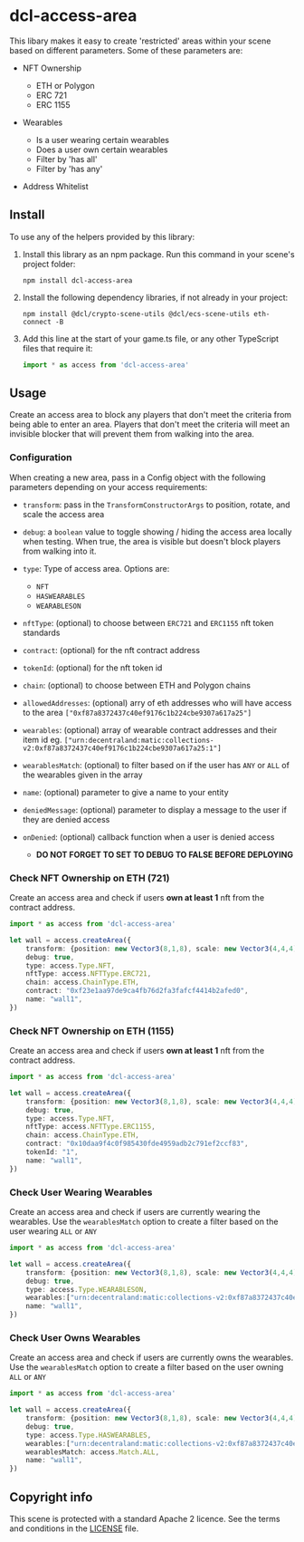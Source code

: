 
# dcl-access-area

This libary makes it easy to create 'restricted' areas within your scene based on different parameters. Some of these parameters are:

- NFT Ownership
   - ETH or Polygon
   - ERC 721
   - ERC 1155

- Wearables

   - Is a user wearing certain wearables
   - Does a user own certain wearables
   - Filter by 'has all'
   - Filter by 'has any' 

- Address Whitelist


## Install

To use any of the helpers provided by this library:

1. Install this library as an npm package. Run this command in your scene's project folder:

   ```
   npm install dcl-access-area
   ```

2. Install the following dependency libraries, if not already in your project:

   ```
   npm install @dcl/crypto-scene-utils @dcl/ecs-scene-utils eth-connect -B
   ```

3. Add this line at the start of your game.ts file, or any other TypeScript files that require it:

   ```ts
   import * as access from 'dcl-access-area'
   ```

## Usage

Create an access area to block any players that don't meet the criteria from being able to enter an area. Players that don't meet the criteria will meet an invisible blocker that will prevent them from walking into the area.

<!-- 
You can configure an area to display a notification whenever a player does not meet the criteria, to make it clear to them why they could not enter, or what they need to do to enter. You can also provide a custom function to be called every time that the player runs into the area, for example to play a sound or to give feedback in any other way that makes sense.
-->

### Configuration

When creating a new area, pass in a Config object with the following parameters depending on your access requirements:
- `transform`: pass in the `TransformConstructorArgs` to position, rotate, and scale the access area
- `debug`: a `boolean` value to toggle showing / hiding the access area locally when testing. When true, the area is visible but doesn't block players from walking into it.
- `type`: Type of access area. Options are:
   - `NFT`
   - `HASWEARABLES`
   - `WEARABLESON`
- `nftType`: (optional) to choose between `ERC721` and `ERC1155` nft token standards
- `contract`: (optional) for the nft contract address
- `tokenId`: (optional) for the nft token id
- `chain`: (optional) to choose between ETH and Polygon chains
- `allowedAddresses`: (optional) arry of eth addresses who will have access to the area `["0xf87a8372437c40ef9176c1b224cbe9307a617a25"]`
- `wearables`: (optional) array of wearable contract addresses and their item id eg. `["urn:decentraland:matic:collections-v2:0xf87a8372437c40ef9176c1b224cbe9307a617a25:1"]`
- `wearablesMatch`: (optional) to filter based on if the user has `ANY` or `ALL` of the wearables given in the array
- `name`: (optional) parameter to give a name to your entity
- `deniedMessage`: (optional) parameter to display a message to the user if they are denied access
- `onDenied`: (optional) callback function when a user is denied access

   - **DO NOT FORGET TO SET TO DEBUG TO FALSE BEFORE DEPLOYING**

### Check NFT Ownership on ETH (721)

Create an access area and check if users **own at least 1** nft from the contract address.

```ts
import * as access from 'dcl-access-area'

let wall = access.createArea({
    transform: {position: new Vector3(8,1,8), scale: new Vector3(4,4,4)},
    debug: true,
    type: access.Type.NFT,
    nftType: access.NFTType.ERC721,
    chain: access.ChainType.ETH,
    contract: "0xf23e1aa97de9ca4fb76d2fa3fafcf4414b2afed0",
    name: "wall1",
})
```

### Check NFT Ownership on ETH (1155)

Create an access area and check if users **own at least 1** nft from the contract address.

```ts
import * as access from 'dcl-access-area'

let wall = access.createArea({
    transform: {position: new Vector3(8,1,8), scale: new Vector3(4,4,4)},
    debug: true,
    type: access.Type.NFT,
    nftType: access.NFTType.ERC1155,
    chain: access.ChainType.ETH,
    contract: "0x10daa9f4c0f985430fde4959adb2c791ef2ccf83",
    tokenId: "1",
    name: "wall1",
})
```

### Check User Wearing Wearables

Create an access area and check if users are currently wearing the wearables. Use the `wearablesMatch` option to create a filter based on the user wearing `ALL` or `ANY`

```ts
import * as access from 'dcl-access-area'

let wall = access.createArea({
    transform: {position: new Vector3(8,1,8), scale: new Vector3(4,4,4)},
    debug: true,
    type: access.Type.WEARABLESON,
    wearables:["urn:decentraland:matic:collections-v2:0xf87a8372437c40ef9176c1b224cbe9307a617a25:1"],
    name: "wall1",
})
```


### Check User Owns Wearables

Create an access area and check if users are currently owns the wearables. Use the `wearablesMatch` option to create a filter based on the user owning `ALL` or `ANY`

```ts
import * as access from 'dcl-access-area'

let wall = access.createArea({
    transform: {position: new Vector3(8,1,8), scale: new Vector3(4,4,4)}
    debug: true,
    type: access.Type.HASWEARABLES,
    wearables:["urn:decentraland:matic:collections-v2:0xf87a8372437c40ef9176c1b224cbe9307a617a25:0", "urn:decentraland:matic:collections-v2:0xf87a8372437c40ef9176c1b224cbe9307a617a25:1"],
    wearablesMatch: access.Match.ALL,
    name: "wall1",
})
```


## Copyright info

This scene is protected with a standard Apache 2 licence. See the terms and conditions in the [LICENSE](/LICENSE) file.
